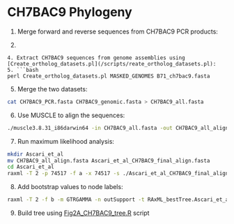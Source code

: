 # CH7BAC9 Phylogeny

1. Merge forward and reverse sequences from CH7BAC9 PCR products:
2. ```bash

```
4. Extract CH7BAC9 sequences from genome assemblies using [Create_ortholog_datasets.pl](/scripts/reate_ortholog_datasets.pl):
5. ```bash
perl Create_ortholog_datasets.pl MASKED_GENOMES B71_ch7bac9.fasta
```
5. Merge the two datasets:
```bash
cat CH7BAC9_PCR.fasta CH7BAC9_genomic.fasta > CH7BAC9_all.fasta
```
6. Use MUSCLE to align the sequences:
```bash
./muscle3.8.31_i86darwin64 -in CH7BAC9_all.fasta -out CH7BAC9_all_align.fasta
```
7. Run maximum likelihood analysis:
```bash
mkdir Ascari_et_al
mv CH7BAC9_all_align.fasta Ascari_et_al_CH7BAC9_final_align.fasta
cd Ascari_et_al
raxml -T 2 -p 74517 -f a -x 74517 -s ./Ascari_et_al_CH7BAC9_final_align.fasta -n Ascari_et_al_CH7BAC9_final_align.raxml -m GTRGAMMA -# 1000 
```
8. Add bootstrap values to node labels:
```bash
raxml -T 2 -f b -m GTRGAMMA -n outSupport -t RAxML_bestTree.Ascari_et_al_CH7BAC9_final_align.raxml -z RAxML_bootstrap.Ascari_et_al_CH7BAC9_final_align.raxml
```
9. Build tree using [Fig2A_CH7BAC9_tree.R](Fig2/Fig2A_CH7BAC9_tree.R) script
